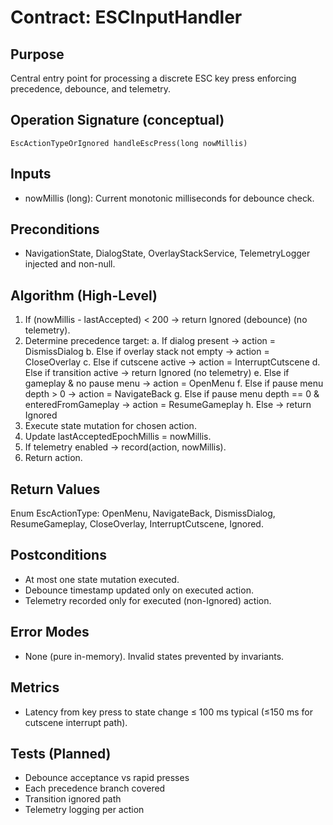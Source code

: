 # Contract: ESCInputHandler

## Purpose
Central entry point for processing a discrete ESC key press enforcing precedence, debounce, and telemetry.

## Operation Signature (conceptual)
```
EscActionTypeOrIgnored handleEscPress(long nowMillis)
```

## Inputs
- nowMillis (long): Current monotonic milliseconds for debounce check.

## Preconditions
- NavigationState, DialogState, OverlayStackService, TelemetryLogger injected and non-null.

## Algorithm (High-Level)
1. If (nowMillis - lastAccepted) < 200 → return Ignored (debounce) (no telemetry).
2. Determine precedence target:
   a. If dialog present → action = DismissDialog
   b. Else if overlay stack not empty → action = CloseOverlay
   c. Else if cutscene active → action = InterruptCutscene
   d. Else if transition active → return Ignored (no telemetry)
   e. Else if gameplay & no pause menu → action = OpenMenu
   f. Else if pause menu depth > 0 → action = NavigateBack
   g. Else if pause menu depth == 0 & enteredFromGameplay → action = ResumeGameplay
   h. Else → return Ignored
3. Execute state mutation for chosen action.
4. Update lastAcceptedEpochMillis = nowMillis.
5. If telemetry enabled → record(action, nowMillis).
6. Return action.

## Return Values
Enum EscActionType: OpenMenu, NavigateBack, DismissDialog, ResumeGameplay, CloseOverlay, InterruptCutscene, Ignored.

## Postconditions
- At most one state mutation executed.
- Debounce timestamp updated only on executed action.
- Telemetry recorded only for executed (non-Ignored) action.

## Error Modes
- None (pure in-memory). Invalid states prevented by invariants.

## Metrics
- Latency from key press to state change ≤ 100 ms typical (≤150 ms for cutscene interrupt path). 

## Tests (Planned)
- Debounce acceptance vs rapid presses
- Each precedence branch covered
- Transition ignored path
- Telemetry logging per action

